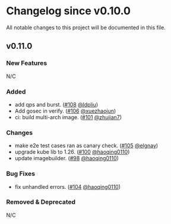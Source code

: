 # Changelog since v0.10.0
All notable changes to this project will be documented in this file.

## v0.11.0

### New Features
N/C

### Added
* add qps and burst. ([#108](https://github.com/open-cluster-management-io/placement/pull/108) [@ldpliu](https://github.com/ldpliu))
* Add gosec in verify. ([#106](https://github.com/open-cluster-management-io/placement/pull/106) [@xuezhaojun](https://github.com/xuezhaojun))
* ci: build multi-arch image. ([#101](https://github.com/open-cluster-management-io/placement/pull/101) [@zhujian7](https://github.com/zhujian7))

### Changes
* make e2e test cases ran as canary check. ([#105](https://github.com/open-cluster-management-io/placement/pull/105) [@elgnay](https://github.com/elgnay))
* upgrade kube lib to 1.26. ([#100](https://github.com/open-cluster-management-io/placement/pull/100) [@haoqing0110](https://github.com/haoqing0110))
* update imagebuilder. ([#98](https://github.com/open-cluster-management-io/placement/pull/98) [@haoqing0110](https://github.com/haoqing0110))

### Bug Fixes
* fix unhandled errors. ([#104](https://github.com/open-cluster-management-io/placement/pull/104) [@haoqing0110](https://github.com/haoqing0110))

### Removed & Deprecated
N/C